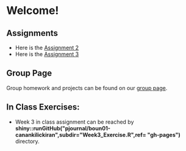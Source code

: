 # Welcome!

## Assignments
* Here is the [Assignment 2](https://pjournal.github.io/boun01-canankilickiran/HW2.html)
* Here is the [Assignment 3](https://pjournal.github.io/boun01-canankilickiran/HW3.html)

## Group Page
Group homework and projects can be found on our [group page](https://pjournal.github.io/boun01g-r-ammstein/).

## In Class Exercises:
* Week 3 in class assignment can be reached by **shiny::runGitHub("pjournal/boun01-canankilickiran",subdir="Week3_Exercise.R",ref= "gh-pages")** directory.
 
